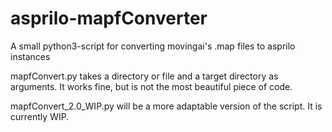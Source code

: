 # asprilo-mapfConverter
A small python3-script for converting movingai's .map files to asprilo instances

mapfConvert.py takes a directory or file and a target directory as arguments. It works fine, but is not the most beautiful piece of code.

mapfConvert_2.0_WIP.py will be a more adaptable version of the script. It is currently WIP.
